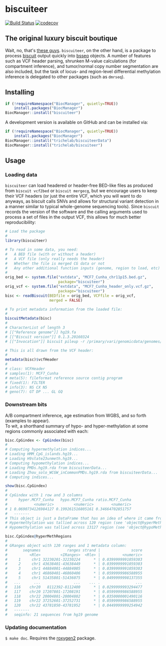 # biscuiteer

[![Build Status](https://travis-ci.org/ttriche/biscuiteer.png?branch=master)](https://travis-ci.org/ttriche/biscuiteer)  [![codecov](https://codecov.io/gh/ttriche/biscuiteer/branch/master/graph/badge.svg)](https://codecov.io/gh/ttriche/biscuiteer)

## The original luxury biscuit boutique

Wait, no, that's [these guys](https://www.biscuiteers.com/). ```biscuiteer```, on the other hand, is a package to process [biscuit](https://github.com/zwdzwd/biscuit) output quickly into [bsseq](https://bioconductor.org/packages/bsseq) objects. A number of features such as VCF header parsing, shrunken M-value calculations (for compartment inference), and tumor/normal copy number segmentation are also included, but the task of locus- and region-level differential methylation inference is delegated to other packages (such as ```dmrseq```).

## Installing

```R
if (!requireNamespace("BiocManager", quietly=TRUE))
    install.packages("BiocManager")
BiocManager::install("biscuiteer")
```

A development version is available on GitHub and can be installed via:
```R
if (!requireNamespace("BiocManager", quietly=TRUE))
    install.packages("BiocManager")
BiocManager::install("trichelab/biscuiteerData")
BiocManager::install("trichelab/biscuiteer")
```

## Usage

### Loading data 

```biscuiteer``` can load headered or header-free BED-like files as produced from ```biscuit vcf2bed``` or ```biscuit mergecg```, but we encourage users to keep their VCF headers (or just the entire VCF, which you will want to do anyways, as biscuit calls SNVs and allows for structural variant detection in a manner similar to typical whole-genome sequencing tools).  Since ```biscuit``` records the version of the software and the calling arguments used to process a set of files in the output VCF, this allows for much better reproducibility:

```R
# Load the package
#
library(biscuiteer)

# To read in some data, you need:
#   A BED file (with or without a header)
#   A VCF file (only really needs the header)
#   Whether the file is merged CG data or not
#   Any other additional function inputs (genome, region to load, etc)
#
orig_bed <- system.file("extdata", "MCF7_Cunha_chr11p15.bed.gz",
                        package="biscuiteer")
orig_vcf <- system.file("extdata", "MCF7_Cunha_header_only.vcf.gz",
                        package="biscuiteer")
bisc <- readBiscuit(BEDfile = orig_bed, VCFfile = orig_vcf,
                    merged = FALSE)

# To print metadata information from the loaded file:
#
biscuitMetadata(bisc)
#
# CharacterList of length 3
# [["Reference genome"]] hg19.fa
# [["Biscuit version"]] 0.1.3.20160324
# [["Invocation"]] biscuit pileup -r /primary/vari/genomicdata/genomes/hg19/hg1...

# This is all drawn from the VCF header:
#
metadata(bisc)$vcfHeader
#
# class: VCFHeader 
# samples(1): MCF7_Cunha
# meta(5): fileformat reference source contig program
# fixed(1): FILTER
# info(3): NS CX N5
# geno(7): GT DP ... GL GQ
```

### Downstream bits 

A/B compartment inference, age estimation from WGBS,  and so forth (examples to appear).    
To wit, a shorthand summary of hypo- and hyper-methylation at some regions commonly associated with each:

```R
bisc.CpGindex <- CpGindex(bisc)
#
# Computing hypermethylation indices...
# Loading HMM_CpG_islands.hg19...
# Loading H9state23unmeth.hg19...
# Computing hypomethylation indices...
# Loading PMDs.hg19.rda from biscuiteerData...
# Loading Zhou_solo_WCGW_inCommonPMDs.hg19.rda from biscuiteerData...
# Computing indices...

show(bisc.CpGindex)
#
# CpGindex with 1 row and 3 columns
#     hyper.MCF7_Cunha   hypo.MCF7_Cunha ratio.MCF7_Cunha
#            <numeric>         <numeric>        <numeric>
# 1 0.0690734126984127 0.199261516805161 0.34664702851757
#   -------
# This object is just a DataFrame that has an idea of where it came from:
# Hypermethylation was tallied across 120 region (see 'object@hyperMethRegions'). 
# Hypomethylation was tallied across 13127 region (see 'object@hypoMethRegions').

bisc.CpGindex@hyperMethRegions
#
# GRanges object with 120 ranges and 1 metadata column:
#       seqnames            ranges strand |              score
#          <Rle>         <IRanges>  <Rle> |          <numeric>
#     1     chr1 32230201-32230224      * | 0.0399999991059303
#     2     chr1 43638401-43638449      * | 0.0399999991059303
#     3     chr1 44884001-44884005      * | 0.0399999991059303
#     4     chr1 46860401-46860406      * | 0.0599999986588955
#     5     chr1 51435801-51436075      * | 0.0499999998137355
#   ...      ...               ...    ... .                ...
#   116    chr20   8112392-8112400      * | 0.0299999993294477
#   117    chr20 17207801-17208191      * | 0.0599999986588955
#   118    chr22 20004801-20004802      * | 0.0350000001490116
#   119    chr22 37252601-37252731      * | 0.0599999986588955
#   120    chr22 43781850-43781952      * | 0.0449999999254942
#   -------
#   seqinfo: 21 sequences from hg19 genome
```

### Updating documentation

`$ make doc`. Requires the [roxygen2](https://github.com/klutometis/roxygen) package.
